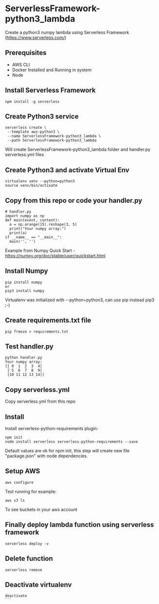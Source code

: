 # ServerlessFramework-python3_lambda
Create a python3 numpy lambda using Serverless Framework (https://www.serverless.com/)

## Prerequisites
- AWS CLI
- Docker Installed and Running in system
- Node

## Install Serverless Framework 
````
npm install -g serverless
````
## Create Python3 service
````
serverless create \
 --template aws-python3 \
 --name ServerlessFramework-python3_lambda \
 --path ServerlessFramework-python3_lambda 
````
Will create ServerlessFramework-python3_lambda folder and handler.py serverless.yml files

## Create Python3 and activate Virtual Env
````
virtualenv venv --python=python3
source venv/bin/activate
````
## Copy from this repo or code your handler.py
````
# handler.py
import numpy as np
def main(event, context):
  a = np.arange(15).reshape(3, 5)
  print("Your numpy array:")
  print(a)
if __name__ == "__main__":
  main('', '')
````
Example from Numpy Quick Start - https://numpy.org/doc/stable/user/quickstart.html

## Install Numpy
````
pip install numpy
or
pip3 install numpy
````
Virtualenv was initialized with --python=python3, can use pip instead pip3 ;-)

## Create requirements.txt file
```` 
pip freeze > requirements.txt
````

## Test handler.py
````
python handler.py
Your numpy array:
[[ 0  1  2  3  4]
 [ 5  6  7  8  9]
 [10 11 12 13 14]]

````
## Copy serverless.yml

Copy serverless.yml from this repo

## Install 
Install serverless-python-requirements plugin:
````
npm init
node install serverless serverless-python-requirements --save
````
Default values are ok for npm init, this step will create new file "package.json" with node dependencies.

## Setup AWS
````
aws configure
````
Test running for example:
````
aws s3 ls 
````
To see buckets in your aws account

## Finally deploy lambda function using serverless framework
````
serverless deploy -v
````
## Delete function
````
serverless remove
````
## Deactivate virtualenv
````
deactivate
```
